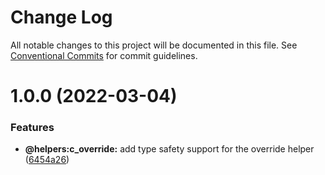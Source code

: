 # Change Log

All notable changes to this project will be documented in this file.
See [Conventional Commits](https://conventionalcommits.org) for commit guidelines.

# 1.0.0 (2022-03-04)


### Features

* **@helpers:c_override:** add type safety support for the override helper ([6454a26](https://github.com/amollo-ui/amollo-kit/commit/6454a26b74a41579a4c5ef0648e50a709787a02e))

